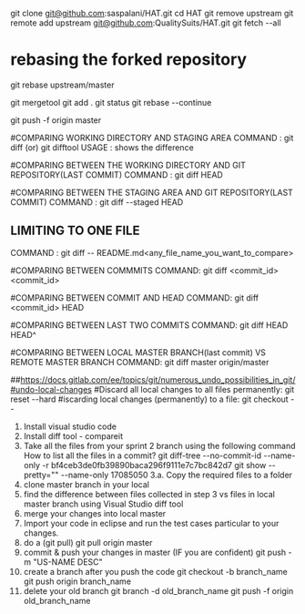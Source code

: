 git clone git@github.com:saspalani/HAT.git
cd HAT
git remove upstream
git remote add upstream git@github.com:QualitySuits/HAT.git
git fetch --all
# rebasing the forked repository
git rebase upstream/master

git mergetool
git add .
git status
git rebase --continue

git push -f origin master



#COMPARING WORKING DIRECTORY AND STAGING AREA
COMMAND : git diff (or) git difftool
USAGE : shows the difference

#COMPARING BETWEEN THE WORKING DIRECTORY AND GIT REPOSITORY(LAST COMMIT)
COMMAND :  git diff HEAD

#COMPARING BETWEEN THE STAGING AREA AND GIT REPOSITORY(LAST COMMIT)
COMMAND :  git diff --staged HEAD

## LIMITING TO ONE FILE
COMMAND : git diff -- README.md<any_file_name_you_want_to_compare>

#COMPARING BETWEEN COMMMITS
COMMAND: git diff <commit_id> <commit_id>

#COMPARING BETWEEN COMMIT AND HEAD
COMMAND: git diff <commit_id> HEAD

#COMPARING BETWEEN LAST TWO COMMITS
COMMAND: git diff HEAD HEAD^

#COMPARING BETWEEN LOCAL MASTER BRANCH(last commit) VS REMOTE MASTER BRANCH
COMMAND: git diff master origin/master

##https://docs.gitlab.com/ee/topics/git/numerous_undo_possibilities_in_git/#undo-local-changes
	#Discard all local changes to all files permanently: git reset --hard
	#iscarding local changes (permanently) to a file: git checkout -- <file>


1. Install visual studio code
2. Install diff tool - compareit
3. Take all the files from your sprint 2 branch using the following command
     How to list all the files in a commit?
     git diff-tree --no-commit-id --name-only -r bf4ceb3de0fb39890baca296f9111e7c7bc842d7
     git show --pretty="" --name-only 17085050
     3.a. Copy the required files to a folder
4. clone master branch in your local
5. find the difference between files collected in step 3 vs files in local master branch using Visual Studio diff tool
6. merge your changes into local master
7. Import your code in eclipse and run the test cases particular to your changes.
8. do a (git pull)
    git pull origin master
9. commit & push your changes in master (IF you are confident)
    git push -m "US-NAME DESC"
10. create a branch after you push the code
    git checkout -b branch_name
    git push origin branch_name
11. delete your old branch
    git branch -d old_branch_name
    git push -f origin old_branch_name
